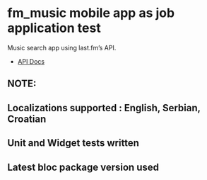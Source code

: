 # fm_music mobile app as job application test

Music search app using last.fm’s API.
- [API Docs](https://www.last.fm/api/show/album.search)

## NOTE:

## Localizations supported : English, Serbian, Croatian

## Unit and Widget tests written

## Latest bloc package version used
